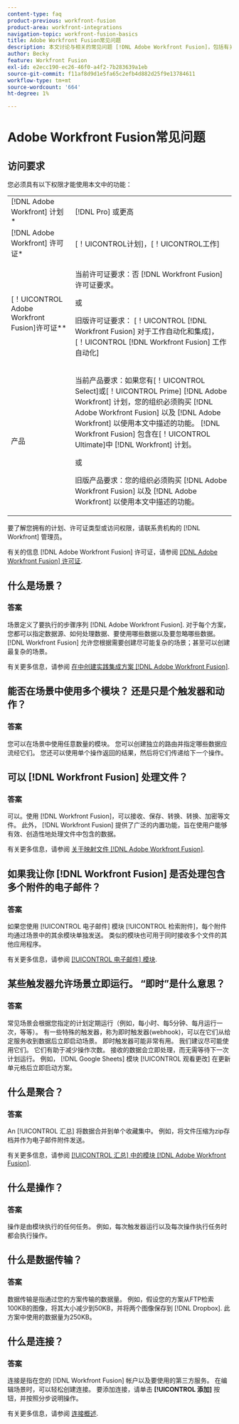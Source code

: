```yaml
---
content-type: faq
product-previous: workfront-fusion
product-area: workfront-integrations
navigation-topic: workfront-fusion-basics
title: Adobe Workfront Fusion常见问题
description: 本文讨论与相关的常见问题 [!DNL Adobe Workfront Fusion]，包括有关Fusion工作流中常用对象的信息
author: Becky
feature: Workfront Fusion
exl-id: e2ecc190-ec26-46f0-a4f2-7b283639a1eb
source-git-commit: f11af8d9d1e5fa65c2efb4d882d25f9e13784611
workflow-type: tm+mt
source-wordcount: '664'
ht-degree: 1%

---
```


# Adobe Workfront Fusion常见问题

## 访问要求

您必须具有以下权限才能使用本文中的功能：

<table style="table-layout:auto"> 
 <col> 
 <col> 
 <tbody> 
  <tr> 
    <td role="rowheader">[!DNL Adobe Workfront] 计划*</td> 
   <td> <p>[!DNL Pro] 或更高</p> </td> 
  </tr> 
  <tr data-mc-conditions=""> 
   <td role="rowheader">[!DNL Adobe Workfront] 许可证*</td> 
   <td> <p>[！UICONTROL计划]，[！UICONTROL工作]</p> </td> 
  </tr> 
  <tr> 
   <td role="rowheader">[！UICONTROL Adobe Workfront Fusion]许可证**</td> 
   <td>
   <p>当前许可证要求：否 [!DNL Workfront Fusion] 许可证要求。</p>
   <p>或</p>
   <p>旧版许可证要求： [！UICONTROL [!DNL Workfront Fusion] 对于工作自动化和集成]，[！UICONTROL [!DNL Workfront Fusion] 工作自动化]</p>
   </td> 
  </tr> 
  <tr> 
   <td role="rowheader">产品</td> 
   <td>
   <p>当前产品要求：如果您有[！UICONTROL Select]或[！UICONTROL Prime] [!DNL Adobe Workfront] 计划，您的组织必须购买 [!DNL Adobe Workfront Fusion] 以及 [!DNL Adobe Workfront] 以使用本文中描述的功能。 [!DNL Workfront Fusion] 包含在[！UICONTROL Ultimate]中 [!DNL Workfront] 计划。</p>
   <p>或</p>
   <p>旧版产品要求：您的组织必须购买 [!DNL Adobe Workfront Fusion] 以及 [!DNL Adobe Workfront] 以使用本文中描述的功能。</p>
   </td> 
  </tr> 
 </tbody> 
</table>

要了解您拥有的计划、许可证类型或访问权限，请联系贵机构的 [!DNL Workfront] 管理员。

有关的信息 [!DNL Adobe Workfront Fusion] 许可证，请参阅 [[!DNL Adobe Workfront Fusion] 许可证](../../workfront-fusion/get-started/license-automation-vs-integration.md).

## 什么是场景？

### 答案

场景定义了要执行的步骤序列 [!DNL Adobe Workfront Fusion]. 对于每个方案，您都可以指定数据源、如何处理数据、要使用哪些数据以及要忽略哪些数据。 [!DNL Workfront Fusion] 允许您根据需要创建尽可能复杂的场景；甚至可以创建最复杂的场景。

有关更多信息，请参阅 [在中创建实践集成方案 [!DNL Adobe Workfront Fusion]](../../workfront-fusion/get-started/create-a-practice-scenario.md).

## 能否在场景中使用多个模块？ 还是只是个触发器和动作？

### 答案

您可以在场景中使用任意数量的模块。 您可以创建独立的路由并指定哪些数据应流经它们。 您还可以使用单个操作返回的结果，然后将它们传递给下一个操作。

## 可以 [!DNL Workfront Fusion] 处理文件？

### 答案

可以。使用 [!DNL Workfront Fusion]，可以接收、保存、转换、转换、加密等文件。 此外， [!DNL Workfront Fusion] 提供了广泛的内置功能，旨在使用户能够有效、创造性地处理文件中包含的数据。

有关更多信息，请参阅 [关于映射文件 [!DNL Adobe Workfront Fusion]](../../workfront-fusion/mapping/about-mapping-files.md).

## 如果我让你 [!DNL Workfront Fusion] 是否处理包含多个附件的电子邮件？

### 答案

如果您使用 [!UICONTROL 电子邮件] 模块 [!UICONTROL 检索附件]，每个附件均通过场景中的其余模块单独发送。 类似的模块也可用于同时接收多个文件的其他应用程序。

有关更多信息，请参阅 [[!UICONTROL 电子邮件] 模块](../../workfront-fusion/apps-and-their-modules/email-modules.md).

## 某些触发器允许场景立即运行。 “即时”是什么意思？

### 答案

常见场景会根据您指定的计划定期运行（例如，每小时、每5分钟、每月运行一次，等等）。 有一些特殊的触发器，称为即时触发器(webhook)，可以在它们从给定服务收到数据后立即启动场景。 即时触发器可能非常有用。 我们建议尽可能使用它们。 它们有助于减少操作次数。 接收的数据会立即处理，而无需等待下一次计划运行。 例如， [!DNL Google Sheets] 模块 [!UICONTROL 观看更改] 在更新单元格后立即启动方案。

## 什么是聚合？

### 答案

An [!UICONTROL 汇总] 将数据合并到单个收藏集中。 例如，将文件压缩为zip存档并作为电子邮件附件发送。

有关更多信息，请参阅 [[!UICONTROL 汇总] 中的模块 [!DNL Adobe Workfront Fusion]](../../workfront-fusion/modules/aggregator-module.md).

## 什么是操作？

### 答案

操作是由模块执行的任何任务。 例如，每次触发器运行以及每次操作执行任务时都会执行操作。

## 什么是数据传输？

### 答案

数据传输是指通过您的方案传输的数据量。 例如，假设您的方案从FTP检索100KB的图像，将其大小减少到50KB，并将两个图像保存到 [!DNL Dropbox]. 此方案中使用的数据量为250KB。

## 什么是连接？

### 答案

连接是指在您的 [!DNL Workfront Fusion] 帐户以及要使用的第三方服务。 在编辑场景时，可以轻松创建连接。 要添加连接，请单击 **[!UICONTROL 添加]** 按钮，并按照分步说明操作。

有关更多信息，请参阅 [连接概述](../../workfront-fusion/connections/about-connecting-wf-fusion-to-app-or-service.md).
